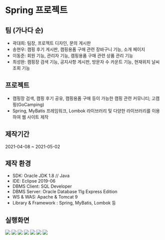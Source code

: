 # Spring 프로젝트

## 팀 (가나다 순)
- 곽대희: 팀장, 프로젝트 디자인, 문의 게시판
- 송현우: 캠핑 후기 게시판, 캠핑용품 구매 관련 장바구니 기능, 소개 페이지
- 이동준: 회원 기능, 관리자 기능, 캠핑용품 구매 관련 상품 관리 기능
- 최성완: 캠핑장 검색 기능, 공지사항 게시판, 방문자 수 카운트 기능, 현재위치 날씨 조회 기능

## 프로젝트
- 캠핑장 검색, 캠핑 후기 공유, 캠핑용품 구매 등이 가능한 캠핑 관련 커뮤니티; 고캠핑(GoCamping)
- Spring, MyBatis 프레임워크, Lombok 라이브러리 및 다양한 라이브러리를 이용하여 웹 사이트 제작

## 제작기간
2021-04-08 ~ 2021-05-02

## 제작 환경
- SDK: Oracle JDK 1.8 // Java
- IDE: Eclipse 2019-06
- DBMS Client: SQL Developer
- DBMS Server: Oracle Database 11g Express Edition
- WS & WAS: Apache & Tomcat 9
- Library & Framework : Spring, MyBatis, Lombok 등

## 실행화면
![](./images/1.png)
![](./images/2.png)
![](./images/3.png)
![](./images/4.png)
![](./images/5.png)
![](./images/6.png)
![](./images/7.png)